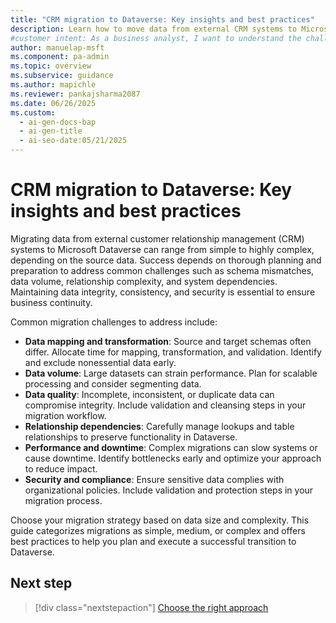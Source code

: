 ```yaml
---
title: "CRM migration to Dataverse: Key insights and best practices"
description: Learn how to move data from external CRM systems to Microsoft Dataverse, overcome common challenges, and ensure business continuity.
#customer intent: As a business analyst, I want to understand the challenges of migrating CRM data to Dataverse so that I can plan a smooth transition.
author: manuelap-msft
ms.component: pa-admin
ms.topic: overview
ms.subservice: guidance
ms.author: mapichle
ms.reviewer: pankajsharma2087
ms.date: 06/26/2025
ms.custom:
  - ai-gen-docs-bap
  - ai-gen-title
  - ai-seo-date:05/21/2025
---
```


# CRM migration to Dataverse: Key insights and best practices

Migrating data from external customer relationship management (CRM) systems to Microsoft Dataverse can range from simple to highly complex, depending on the source data. Success depends on thorough planning and preparation to address common challenges such as schema mismatches, data volume, relationship complexity, and system dependencies. Maintaining data integrity, consistency, and security is essential to ensure business continuity.

Common migration challenges to address include:

- **Data mapping and transformation**: Source and target schemas often differ. Allocate time for mapping, transformation, and validation. Identify and exclude nonessential data early.
- **Data volume**: Large datasets can strain performance. Plan for scalable processing and consider segmenting data.
- **Data quality**: Incomplete, inconsistent, or duplicate data can compromise integrity. Include validation and cleansing steps in your migration workflow.
- **Relationship dependencies**: Carefully manage lookups and table relationships to preserve functionality in Dataverse.
- **Performance and downtime**: Complex migrations can slow systems or cause downtime. Identify bottlenecks early and optimize your approach to reduce impact.
- **Security and compliance**: Ensure sensitive data complies with organizational policies. Include validation and protection steps in your migration process.

Choose your migration strategy based on data size and complexity. This guide categorizes migrations as simple, medium, or complex and offers best practices to help you plan and execute a successful transition to Dataverse.

## Next step

> [!div class="nextstepaction"]
> [Choose the right approach](data-migration-approaches.md)
